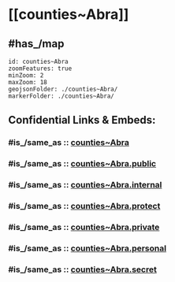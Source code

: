 # [[counties~Abra]] 


## #has_/map 


```leaflet
id: counties~Abra
zoomFeatures: true 
minZoom: 2 
maxZoom: 18
geojsonFolder: ./counties~Abra/
markerFolder: ./counties~Abra/
```




## Confidential Links & Embeds: 

### #is_/same_as :: [counties~Abra](/_Standards/Earth/Continent/Asia/Asia~South~East/Malay_Archipelago/Philippines/Regions~Philippines/Abra/counties~Abra.md) 

### #is_/same_as :: [counties~Abra.public](/_public/Earth/Continent/Asia/Asia~South~East/Malay_Archipelago/Philippines/Regions~Philippines/Abra/counties~Abra.public.md) 

### #is_/same_as :: [counties~Abra.internal](/_internal/Earth/Continent/Asia/Asia~South~East/Malay_Archipelago/Philippines/Regions~Philippines/Abra/counties~Abra.internal.md) 

### #is_/same_as :: [counties~Abra.protect](/_protect/Earth/Continent/Asia/Asia~South~East/Malay_Archipelago/Philippines/Regions~Philippines/Abra/counties~Abra.protect.md) 

### #is_/same_as :: [counties~Abra.private](/_private/Earth/Continent/Asia/Asia~South~East/Malay_Archipelago/Philippines/Regions~Philippines/Abra/counties~Abra.private.md) 

### #is_/same_as :: [counties~Abra.personal](/_personal/Earth/Continent/Asia/Asia~South~East/Malay_Archipelago/Philippines/Regions~Philippines/Abra/counties~Abra.personal.md) 

### #is_/same_as :: [counties~Abra.secret](/_secret/Earth/Continent/Asia/Asia~South~East/Malay_Archipelago/Philippines/Regions~Philippines/Abra/counties~Abra.secret.md)

